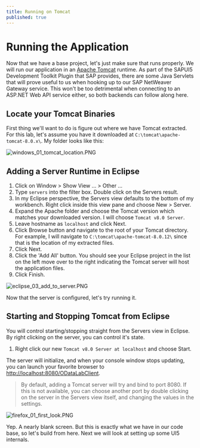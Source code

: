 ```yaml
---
title: Running on Tomcat
published: true
---
```


# Running the Application

Now that we have a base project, let's just make sure that runs properly. We will run our application in an [Apache Tomcat](http://tomcat.apache.org/) runtime. As part of the SAPUI5 Development Toolkit Plugin that SAP provides, there are some Java Servlets that will prove useful to us when hooking up to our SAP NetWeaver Gateway service. This won't be too detrimental when connecting to an ASP.NET Web API service either, so both backends can follow along here.

## Locate your Tomcat Binaries

First thing we'll want to do is figure out where we have Tomcat extracted. For this lab, let's assume you have it downloaded at `C:\tomcat\apache-tomcat-8.0.x\`. My folder looks like this:

![windows_01_tomcat_location.PNG]({{site.baseurl}}/img/windows_01_tomcat_location.PNG)

## Adding a Server Runtime in Eclipse

1. Click on Window > Show View &hellip; > Other &hellip;
1. Type `servers` into the filter box. Double click on the Servers result.
1. In my Eclipse perspective, the Servers view defaults to the bottom of my workbench. Right click inside this view pane and choose New > Server.
1. Expand the Apache folder and choose the Tomcat version which matches your downloaded version. I will choose `Tomcat v8.0 Server`.
1. Leave hostname as `localhost` and click Next.
1. Click Browse button and navigate to the root of your Tomcat directory. For example, I will navigate to `C:\tomcat\apache-tomcat-8.0.12\` since that is the location of my extracted files.
1. Click Next.
1. Click the 'Add All' button. You should see your Eclipse project in the list on the left move over to the right indicating the Tomcat server will host the application files.
1. Click Finish.

![eclipse_03_add_to_server.PNG]({{site.baseurl}}/img/eclipse_03_add_to_server.PNG)

Now that the server is configured, let's try running it.

## Starting and Stopping Tomcat from Eclipse

You will control starting/stopping straight from the Servers view in Eclipse. By right clicking on the server, you can control it's state.

1. Right click our new `Tomcat v8.0 Server at localhost` and choose Start.

The server will initialize, and when your console window stops updating, you can launch your favorite browser to [http://localhost:8080/ODataLabClient](http://localhost:8080/ODataLabClient).

> By default, adding a Tomcat server will try and bind to port 8080. If this is not available, you can choose another port by double clicking on the server in the Servers view itself, and changing the values in the settings.

![firefox_01_first_look.PNG]({{site.baseurl}}/img/firefox_01_first_look.PNG)

Yep. A nearly blank screen. But this is exactly what we have in our code base, so let's build from here. Next we will look at setting up some UI5 internals.
